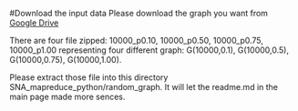 #Download the input data
Please download the graph you want from [Google Drive](https://drive.google.com/drive/folders/17egSfJH-M9SjtNMqMFuxtpI8wvWuixzl?usp=sharing)

There are four file zipped: 10000_p0.10, 10000_p0.50, 10000_p0.75, 10000_p1.00 representing four different graph: G(10000,0.1), G(10000,0.5), G(10000,0.75), G(10000,1.00).

Please extract those file into this directory SNA_mapreduce_python/random_graph. It will let the readme.md in the main page made more sences.
